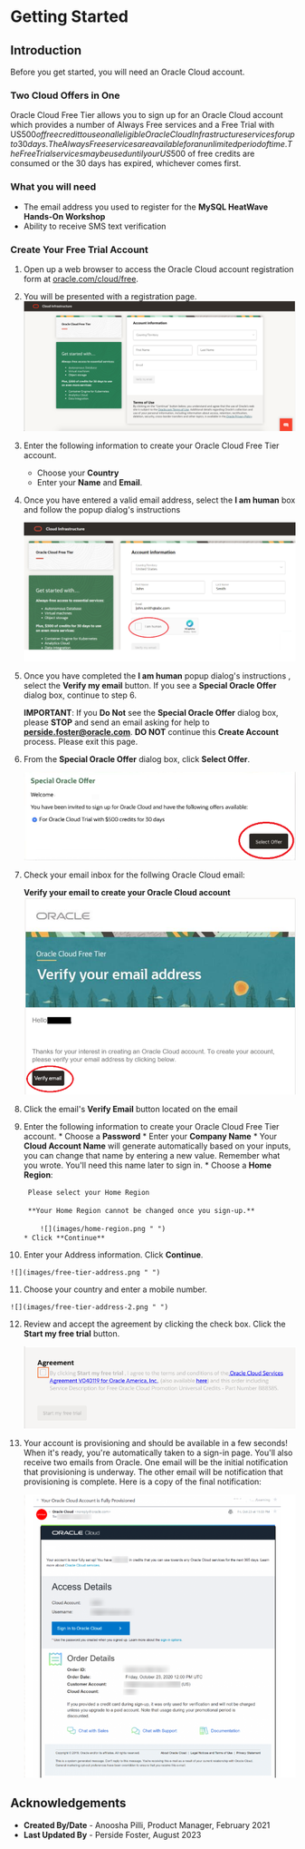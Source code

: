 # Getting Started

## Introduction


Before you get started, you will need an Oracle Cloud account. 

### **Two Cloud Offers in One**

Oracle Cloud Free Tier allows you to sign up for an Oracle Cloud account which provides a number of Always Free services and a Free Trial with US$500 of free credit to use on all eligible Oracle Cloud Infrastructure services for up to 30 days. The Always Free services are available for an unlimited period of time. The Free Trial services may be used until your US$500 of free credits are consumed or the 30 days has expired, whichever comes first.

### **What you will need**

* The email address you used to register for the **MySQL HeatWave Hands-On Workshop**
* Ability to receive SMS text verification 


### **Create Your Free Trial Account**

1. Open up a web browser to access the Oracle Cloud account registration form at [oracle.com/cloud/free](https://signup.cloud.oracle.com).

2.  You will be presented with a registration page.
    ![](images/cloud-infrastructure.png " ")

3.  Enter the following information to create your Oracle Cloud Free Tier account.
    * Choose your **Country**
    * Enter your **Name** and **Email**.

4. Once you have entered a valid email address, select the **I am human** box and follow the popup dialog's instructions

    ![](images/human.png " ")  


5. Once you have completed the **I am human** popup dialog's instructions
, select the **Verify my email** button. If you see a **Special Oracle Offer** dialog box, continue to step 6.

    **IMPORTANT**: If you **Do Not** see the **Special Oracle Offer** dialog box, please **STOP** and send an email asking for help to **perside.foster@oracle.com**. **DO NOT** continue this  **Create Account** process. Please exit this page.

6. From the **Special Oracle Offer** dialog box,  click  **Select Offer**.

    ![](images/offer.png " ")



7. Check your email inbox for the follwing Oracle Cloud email:
    
    **Verify your email to create your Oracle Cloud account**
    ![](images/verify-2.png " ")

8. Click the email's **Verify Email** button located on the email

9. Enter the following information to create your Oracle Cloud Free Tier account.
       * Choose a **Password**
       * Enter your **Company Name**
       * Your **Cloud Account Name** will generate automatically based on your inputs, you can change that name by entering a new value. Remember what you wrote. You'll need this name later to sign in.
       * Choose a **Home Region**: 

        Please select your Home Region

        **Your Home Region cannot be changed once you sign-up.**
        
           ![](images/home-region.png " ")
       * Click **Continue**

10.  Enter your Address information.  Click **Continue**.

    ![](images/free-tier-address.png " ")

11.  Choose your country and enter a mobile number.

    ![](images/free-tier-address-2.png " ")

12. Review and accept the agreement by clicking the check box. Click the **Start my free trial** button.

    ![](images/free-tier-agreement.png " ")

13. Your account is provisioning and should be available in a few seconds! When it's ready, you're automatically taken to a sign-in page. You'll also receive two emails from Oracle. One email will be the initial notification that provisioning is underway. The other email will be notification that provisioning is complete. Here is a copy of the final notification:

    ![](images/account-provisioned.png " ")


## **Acknowledgements**

- **Created By/Date** - Anoosha Pilli, Product Manager, February 2021
- **Last Updated By** - Perside Foster, August 2023
